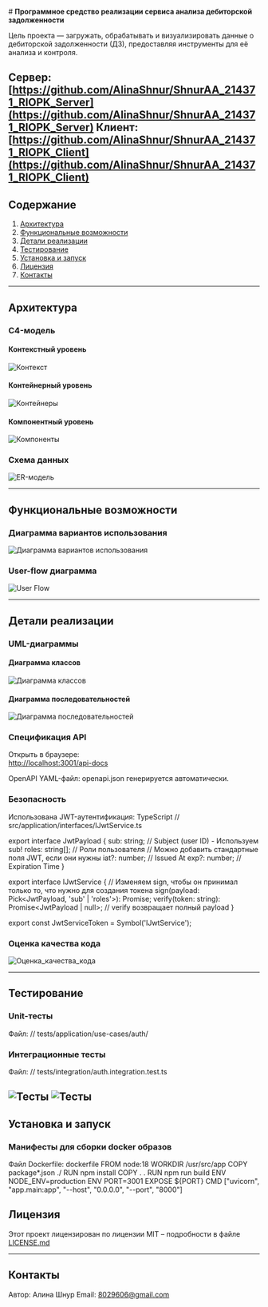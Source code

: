 ﻿﻿# **Программное средство реализации сервиса анализа дебиторской задолженности**

Цель проекта — загружать, обрабатывать и визуализировать данные о дебиторской задолженности (ДЗ), предоставляя инструменты для её анализа и контроля.

**Сервер**: [https://github.com/AlinaShnur/ShnurAA_214371_RIOPK_Server](https://github.com/AlinaShnur/ShnurAA_214371_RIOPK_Server)
**Клиент**: [https://github.com/AlinaShnur/ShnurAA_214371_RIOPK_Client](https://github.com/AlinaShnur/ShnurAA_214371_RIOPK_Client)
---

## **Содержание**

1. [Архитектура](#архитектура)
2. [Функциональные возможности](#функциональные-возможности)
3. [Детали реализации](#детали-реализации)
4. [Тестирование](#тестирование)
5. [Установка и запуск](#установка-и-запуск)
6. [Лицензия](#лицензия)
7. [Контакты](#контакты)

---

## **Архитектура**

### C4-модель

#### Контекстный уровень
![Контекст](docs/Контекстный_уровень.png)

#### Контейнерный уровень
![Контейнеры](docs/Контейнерный_уровень.png)

#### Компонентный уровень
![Компоненты](docs/Компонентный_уровень.png)

### Схема данных
![ER-модель](docs/ER_Diagram.png)

---

## **Функциональные возможности**

### Диаграмма вариантов использования
![Диаграмма вариантов использования](docs/UseCase.png)

### User-flow диаграмма

![User Flow](docs/User_Flow.png)

---

## **Детали реализации**

### UML-диаграммы

#### Диаграмма классов
![Диаграмма классов](docs/UML_Class_Diagram.png)

#### Диаграмма последовательностей
![Диаграмма последовательностей](docs/UML_Sequence_Diagram.png)

### Спецификация API

Открыть в браузере:  
[http://localhost:3001/api-docs](http://localhost:3001/api-docs/)

OpenAPI YAML-файл: openapi.json генерируется автоматически.

### Безопасность

Использована JWT-аутентификация:
TypeScript
// src/application/interfaces/IJwtService.ts

export interface JwtPayload {
    sub: string; // Subject (user ID) - Используем sub!
    roles: string[]; // Роли пользователя
    // Можно добавить стандартные поля JWT, если они нужны
    iat?: number; // Issued At
    exp?: number; // Expiration Time
}

export interface IJwtService {
    // Изменяем sign, чтобы он принимал только то, что нужно для создания токена
    sign(payload: Pick<JwtPayload, 'sub' | 'roles'>): Promise<string>;
    verify(token: string): Promise<JwtPayload | null>; // verify возвращает полный payload
}

export const JwtServiceToken = Symbol('IJwtService');


### Оценка качества кода

![Оценка_качества_кода](docs/Оценка_качества_кода.png)

---

## **Тестирование**

### Unit-тесты

Файл: // tests/application/use-cases/auth/

### Интеграционные тесты

Файл: // tests/integration/auth.integration.test.ts

![Тесты](docs/Тесты1.png)
![Тесты](docs/Тесты2.png)
---

## **Установка и запуск**

### Манифесты для сборки docker образов

Файл Dockerfile:
dockerfile
FROM node:18
WORKDIR /usr/src/app
COPY package*.json ./
RUN npm install
COPY . .
RUN npm run build
ENV NODE_ENV=production
ENV PORT=3001
EXPOSE ${PORT}
CMD ["uvicorn", "app.main:app", "--host", "0.0.0.0", "--port", "8000"]


## **Лицензия**

Этот проект лицензирован по лицензии MIT – подробности в файле [LICENSE.md](LICENSE.md)

---

## **Контакты**

Автор: Алина Шнур 
Email: 8029606@gmail.com